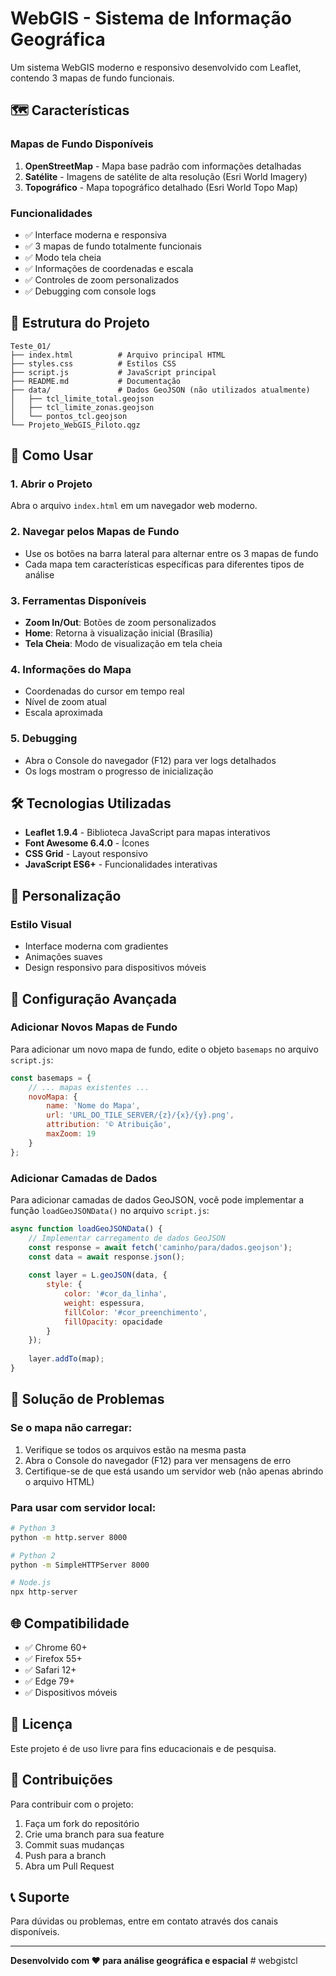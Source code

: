 # WebGIS - Sistema de Informação Geográfica

Um sistema WebGIS moderno e responsivo desenvolvido com Leaflet, contendo 3 mapas de fundo funcionais.

## 🗺️ Características

### Mapas de Fundo Disponíveis
1. **OpenStreetMap** - Mapa base padrão com informações detalhadas
2. **Satélite** - Imagens de satélite de alta resolução (Esri World Imagery)
3. **Topográfico** - Mapa topográfico detalhado (Esri World Topo Map)

### Funcionalidades
- ✅ Interface moderna e responsiva
- ✅ 3 mapas de fundo totalmente funcionais
- ✅ Modo tela cheia
- ✅ Informações de coordenadas e escala
- ✅ Controles de zoom personalizados
- ✅ Debugging com console logs

## 📁 Estrutura do Projeto

```
Teste_01/
├── index.html          # Arquivo principal HTML
├── styles.css          # Estilos CSS
├── script.js           # JavaScript principal
├── README.md           # Documentação
├── data/               # Dados GeoJSON (não utilizados atualmente)
│   ├── tcl_limite_total.geojson
│   ├── tcl_limite_zonas.geojson
│   └── pontos_tcl.geojson
└── Projeto_WebGIS_Piloto.qgz
```

## 🚀 Como Usar

### 1. Abrir o Projeto
Abra o arquivo `index.html` em um navegador web moderno.

### 2. Navegar pelos Mapas de Fundo
- Use os botões na barra lateral para alternar entre os 3 mapas de fundo
- Cada mapa tem características específicas para diferentes tipos de análise

### 3. Ferramentas Disponíveis
- **Zoom In/Out**: Botões de zoom personalizados
- **Home**: Retorna à visualização inicial (Brasília)
- **Tela Cheia**: Modo de visualização em tela cheia

### 4. Informações do Mapa
- Coordenadas do cursor em tempo real
- Nível de zoom atual
- Escala aproximada

### 5. Debugging
- Abra o Console do navegador (F12) para ver logs detalhados
- Os logs mostram o progresso de inicialização

## 🛠️ Tecnologias Utilizadas

- **Leaflet 1.9.4** - Biblioteca JavaScript para mapas interativos
- **Font Awesome 6.4.0** - Ícones
- **CSS Grid** - Layout responsivo
- **JavaScript ES6+** - Funcionalidades interativas

## 🎨 Personalização

### Estilo Visual
- Interface moderna com gradientes
- Animações suaves
- Design responsivo para dispositivos móveis

## 🔧 Configuração Avançada

### Adicionar Novos Mapas de Fundo
Para adicionar um novo mapa de fundo, edite o objeto `basemaps` no arquivo `script.js`:

```javascript
const basemaps = {
    // ... mapas existentes ...
    novoMapa: {
        name: 'Nome do Mapa',
        url: 'URL_DO_TILE_SERVER/{z}/{x}/{y}.png',
        attribution: '© Atribuição',
        maxZoom: 19
    }
};
```

### Adicionar Camadas de Dados
Para adicionar camadas de dados GeoJSON, você pode implementar a função `loadGeoJSONData()` no arquivo `script.js`:

```javascript
async function loadGeoJSONData() {
    // Implementar carregamento de dados GeoJSON
    const response = await fetch('caminho/para/dados.geojson');
    const data = await response.json();
    
    const layer = L.geoJSON(data, {
        style: {
            color: '#cor_da_linha',
            weight: espessura,
            fillColor: '#cor_preenchimento',
            fillOpacity: opacidade
        }
    });
    
    layer.addTo(map);
}
```

## 🐛 Solução de Problemas

### Se o mapa não carregar:
1. Verifique se todos os arquivos estão na mesma pasta
2. Abra o Console do navegador (F12) para ver mensagens de erro
3. Certifique-se de que está usando um servidor web (não apenas abrindo o arquivo HTML)

### Para usar com servidor local:
```bash
# Python 3
python -m http.server 8000

# Python 2
python -m SimpleHTTPServer 8000

# Node.js
npx http-server
```

## 🌐 Compatibilidade

- ✅ Chrome 60+
- ✅ Firefox 55+
- ✅ Safari 12+
- ✅ Edge 79+
- ✅ Dispositivos móveis

## 📝 Licença

Este projeto é de uso livre para fins educacionais e de pesquisa.

## 🤝 Contribuições

Para contribuir com o projeto:
1. Faça um fork do repositório
2. Crie uma branch para sua feature
3. Commit suas mudanças
4. Push para a branch
5. Abra um Pull Request

## 📞 Suporte

Para dúvidas ou problemas, entre em contato através dos canais disponíveis.

---

**Desenvolvido com ❤️ para análise geográfica e espacial** #   w e b g i s t c l  
 